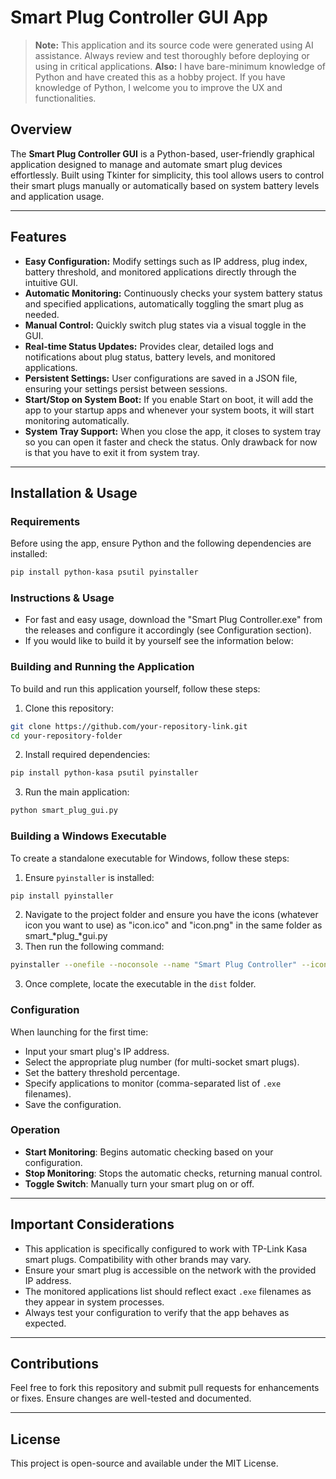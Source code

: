 # Smart Plug Controller GUI App

> **Note:** This application and its source code were generated using AI assistance. Always review and test thoroughly before deploying or using in critical applications.
> **Also:** I have bare-minimum knowledge of Python and have created this as a hobby project. If you have knowledge of Python, I welcome you to improve the UX and functionalities.

## Overview

The **Smart Plug Controller GUI** is a Python-based, user-friendly graphical application designed to manage and automate smart plug devices effortlessly. Built using Tkinter for simplicity, this tool allows users to control their smart plugs manually or automatically based on system battery levels and application usage.

---

## Features

- **Easy Configuration:** Modify settings such as IP address, plug index, battery threshold, and monitored applications directly through the intuitive GUI.
- **Automatic Monitoring:** Continuously checks your system battery status and specified applications, automatically toggling the smart plug as needed.
- **Manual Control:** Quickly switch plug states via a visual toggle in the GUI.
- **Real-time Status Updates:** Provides clear, detailed logs and notifications about plug status, battery levels, and monitored applications.
- **Persistent Settings:** User configurations are saved in a JSON file, ensuring your settings persist between sessions.
- **Start/Stop on System Boot:** If you enable Start on boot, it will add the app to your startup apps and whenever your system boots, it will start monitoring automatically.
- **System Tray Support:** When you close the app, it closes to system tray so you can open it faster and check the status. Only drawback for now is that you have to exit it from system tray.

---

## Installation & Usage

### Requirements

Before using the app, ensure Python and the following dependencies are installed:

```sh
pip install python-kasa psutil pyinstaller
```

### Instructions & Usage

- For fast and easy usage, download the "Smart Plug Controller.exe" from the releases and configure it accordingly (see Configuration section).
- If you would like to build it by yourself see the information below:

### Building and Running the Application

To build and run this application yourself, follow these steps:

1. Clone this repository:

```sh
git clone https://github.com/your-repository-link.git
cd your-repository-folder
```

2. Install required dependencies:

```sh
pip install python-kasa psutil pyinstaller
```

3. Run the main application:

```sh
python smart_plug_gui.py
```

### Building a Windows Executable

To create a standalone executable for Windows, follow these steps:

1. Ensure `pyinstaller` is installed:

```sh
pip install pyinstaller
```

2. Navigate to the project folder and ensure you have the icons (whatever icon you want to use) as "icon.ico" and "icon.png" in the same folder as smart\_*plug\_*gui.py
3. &#x20;Then run the following command:

```sh
pyinstaller --onefile --noconsole --name "Smart Plug Controller" --icon "icon.ico" --add-data "autostart_helper.py;." --add-data "config.json;." --add-data "icon.png;." smart_plug_gui.py
```

3. Once complete, locate the executable in the `dist` folder.

### Configuration

When launching for the first time:

- Input your smart plug's IP address.
- Select the appropriate plug number (for multi-socket smart plugs).
- Set the battery threshold percentage.
- Specify applications to monitor (comma-separated list of `.exe` filenames).
- Save the configuration.

### Operation

- **Start Monitoring**: Begins automatic checking based on your configuration.
- **Stop Monitoring**: Stops the automatic checks, returning manual control.
- **Toggle Switch**: Manually turn your smart plug on or off.

---

## Important Considerations

- This application is specifically configured to work with TP-Link Kasa smart plugs. Compatibility with other brands may vary.
- Ensure your smart plug is accessible on the network with the provided IP address.
- The monitored applications list should reflect exact `.exe` filenames as they appear in system processes.
- Always test your configuration to verify that the app behaves as expected.

---

## Contributions

Feel free to fork this repository and submit pull requests for enhancements or fixes. Ensure changes are well-tested and documented.

---

## License

This project is open-source and available under the MIT License.

